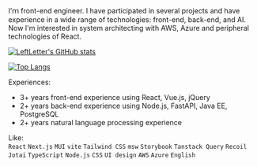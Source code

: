 I’ｍ front-end engineer.
I have participated in several projects and have experience in a wide range of technologies: front-end, back-end, and AI.
Now I'm interested in system architecting with AWS, Azure and peripheral technologies of React.

[![LeftLetter's GitHub stats](https://github-readme-stats.vercel.app/api?username=LeftLetter&count_private=true&show_icons=true)](https://github.com/anuraghazra/github-readme-stats)

[![Top Langs](https://github-readme-stats.vercel.app/api/top-langs/?username=LeftLetter&card_width=494&hide=jupyter%20notebook)](https://github.com/anuraghazra/github-readme-stats)

Experiences:
* 3+ years front-end experience using React, Vue.js, jQuery
* 2+ years back-end experience using Node.js, FastAPI, Java EE, PostgreSQL
* 2+ years natural language processing experience

Like:  
`React` `Next.js` `MUI` `vite` `Tailwind CSS` `msw` `Storybook` `Tanstack Query` `Recoil` `Jotai` `TypeScript` `Node.js` `CSS` `UI design` `AWS` `Azure` `English`

